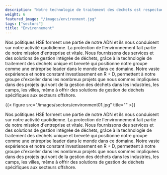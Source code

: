 ```yaml
---
description: "Notre technologie de traitement des déchets est respectueuse de l'environnement"
weight: 6
featured_image: "/images/environment.jpg"
tags: ["sectors"]
title: "Environnement"
---
```

Nos politiques HSE forment  une partie de notre ADN et ils nous conduisent sur notre activité quotidienne. La protection de l'environnement fait partie de notre mission d'entreprise et vitale. Nous fournissons des services et des solutions de gestion intégrée de déchets, grâce à la technologie de traitement des déchets unique et breveté qui positionne notre groupe comme une entreprise leader dans le monde dans ce domaine. Notre vaste expérience et notre constant investissement en R + D, permettent à notre groupe d'exceller dans les nombreux projets que nous sommes impliquées dans des projets qui vont de la gestion des déchets dans les industries, les camps, les villes, même à offrir des solutions de gestion de déchets spécifiques aux secteurs offshore.

{{< figure src="/images/sectors/environment01.jpg" title="" >}}

Nos politiques HSE forment  une partie de notre ADN et ils nous conduisent sur notre activité quotidienne. La protection de l'environnement fait partie de notre mission d'entreprise et vitale. Nous fournissons des services et des solutions de gestion intégrée de déchets, grâce à la technologie de traitement des déchets unique et breveté qui positionne notre groupe comme une entreprise leader dans le monde dans ce domaine. Notre vaste expérience et notre constant investissement en R + D, permettent à notre groupe d'exceller dans les nombreux projets que nous sommes impliquées dans des projets qui vont de la gestion des déchets dans les industries, les camps, les villes, même à offrir des solutions de gestion de déchets spécifiques aux secteurs offshore.

